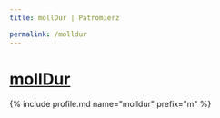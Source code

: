 ```yaml
---
title: mollDur | Patromierz

permalink: /molldur
---
```


# [mollDur](https://patronite.pl/molldur)

{% include profile.md name="molldur" prefix="m" %}
